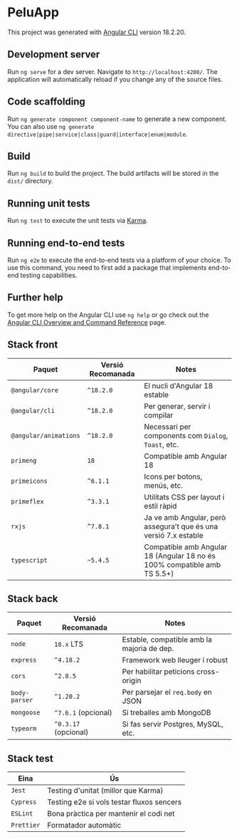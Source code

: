 # PeluApp

This project was generated with [Angular CLI](https://github.com/angular/angular-cli) version 18.2.20.

## Development server

Run `ng serve` for a dev server. Navigate to `http://localhost:4200/`. The application will automatically reload if you change any of the source files.

## Code scaffolding

Run `ng generate component component-name` to generate a new component. You can also use `ng generate directive|pipe|service|class|guard|interface|enum|module`.

## Build

Run `ng build` to build the project. The build artifacts will be stored in the `dist/` directory.

## Running unit tests

Run `ng test` to execute the unit tests via [Karma](https://karma-runner.github.io).

## Running end-to-end tests

Run `ng e2e` to execute the end-to-end tests via a platform of your choice. To use this command, you need to first add a package that implements end-to-end testing capabilities.

## Further help

To get more help on the Angular CLI use `ng help` or go check out the [Angular CLI Overview and Command Reference](https://angular.dev/tools/cli) page.

## Stack front

| Paquet                | Versió Recomanada | Notes                                                                    |
| --------------------- | ----------------- | ------------------------------------------------------------------------ |
| `@angular/core`       | `^18.2.0`         | El nucli d'Angular 18 estable                                            |
| `@angular/cli`        | `^18.2.0`         | Per generar, servir i compilar                                           |
| `@angular/animations` | `^18.2.0`         | Necessari per components com `Dialog`, `Toast`, etc.                     |
| `primeng`             | `18`              | Compatible amb Angular 18                                                |
| `primeicons`          | `^6.1.1`          | Icons per botons, menús, etc.                                            |
| `primeflex`           | `^3.3.1`          | Utilitats CSS per layout i estil ràpid                                   |
| `rxjs`                | `^7.8.1`          | Ja ve amb Angular, però assegura’t que és una versió 7.x estable         |
| `typescript`          | `~5.4.5`          | Compatible amb Angular 18 (Angular 18 no és 100% compatible amb TS 5.5+) |

## Stack back

| Paquet        | Versió Recomanada    | Notes                                      |
| ------------- | -------------------- | ------------------------------------------ |
| `node`        | `18.x` LTS           | Estable, compatible amb la majoria de dep. |
| `express`     | `^4.18.2`            | Framework web lleuger i robust             |
| `cors`        | `^2.8.5`             | Per habilitar peticions cross-origin       |
| `body-parser` | `^1.20.2`            | Per parsejar el `req.body` en JSON         |
| `mongoose`    | `^7.6.1` (opcional)  | Si treballes amb MongoDB                   |
| `typeorm`     | `^0.3.17` (opcional) | Si fas servir Postgres, MySQL, etc.        |

## Stack test

| Eina       | Ús                                        |
| ---------- | ----------------------------------------- |
| `Jest`     | Testing d'unitat (millor que Karma)       |
| `Cypress`  | Testing e2e si vols testar fluxos sencers |
| `ESLint`   | Bona pràctica per mantenir el codi net    |
| `Prettier` | Formatador automàtic                      |
